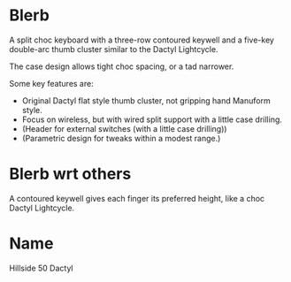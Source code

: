 # Blerb
A split choc keyboard
with a three-row contoured keywell
and a five-key double-arc thumb cluster
similar to the Dactyl Lightcycle.

The case design allows tight choc spacing, or a tad narrower.

Some key features are:

- Original Dactyl flat style thumb cluster, not gripping hand Manuform style.
- Focus on wireless, but with wired split support with a little case drilling.
- (Header for external switches (with a little case drilling))
- (Parametric design for tweaks within a modest range.)


# Blerb wrt others

A contoured keywell gives each finger its preferred height, like a choc Dactyl Lightcycle.


# Name

Hillside 50 Dactyl



